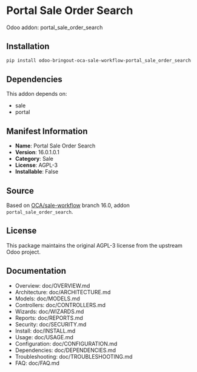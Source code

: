 # Portal Sale Order Search

Odoo addon: portal_sale_order_search

## Installation

```bash
pip install odoo-bringout-oca-sale-workflow-portal_sale_order_search
```

## Dependencies

This addon depends on:
- sale
- portal

## Manifest Information

- **Name**: Portal Sale Order Search
- **Version**: 16.0.1.0.1
- **Category**: Sale
- **License**: AGPL-3
- **Installable**: False

## Source

Based on [OCA/sale-workflow](https://github.com/OCA/sale-workflow) branch 16.0, addon `portal_sale_order_search`.

## License

This package maintains the original AGPL-3 license from the upstream Odoo project.

## Documentation

- Overview: doc/OVERVIEW.md
- Architecture: doc/ARCHITECTURE.md
- Models: doc/MODELS.md
- Controllers: doc/CONTROLLERS.md
- Wizards: doc/WIZARDS.md
- Reports: doc/REPORTS.md
- Security: doc/SECURITY.md
- Install: doc/INSTALL.md
- Usage: doc/USAGE.md
- Configuration: doc/CONFIGURATION.md
- Dependencies: doc/DEPENDENCIES.md
- Troubleshooting: doc/TROUBLESHOOTING.md
- FAQ: doc/FAQ.md
